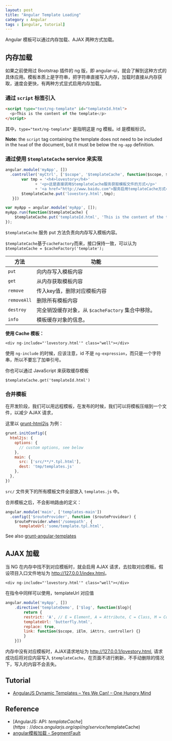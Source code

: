 ```yaml
---
layout: post
title: "Angular Template Loading"
category : Angular
tags : [angular, tutorial]
--- 
```


Angular 模板可以通过内存加载、AJAX 两种方式加载。

## 内存加载

如果之前使用过 Bootstrap 插件的 ng 版，即 angular-ui，就会了解到这种方式的具体应用。模板本质上是字符串，把字符串直接写入内存，加载时直接从内存获取，速度会更快，有两种方式显式启用内存加载。

### 通过 `script` 标签引入 

```html
<script type="text/ng-template" id="templateId.html">
  <p>This is the content of the template</p>
</script>
```

其中，`type="text/ng-template"` 是指明这是 ng 模板。id 是模板标识。

<!--more-->

__Note:__ the `script` tag containing the template does not need to be included in the `head` of the document, but it must be below the `ng-app` definition.

### 通过使用 `$templateCache` service 来实现

```js
angular.module('myApp', [])
  .controller('myCtrl', ['$scope', '$templateCache', function($scope, $templateCache){
       var tmp = '<h4>lovestory</h4>'
             + '<p>这是直接调用$templateCache服务获取模板文件的方式</p>'
             + '<a href="http://www.baidu.com">服务启用templateCache方式</a>';
       $templateCache.put('lovestory.html',tmp);                
   }])
```

```js
var myApp = angular.module('myApp', []);
myApp.run(function($templateCache) {
    $templateCache.put('templateId.html', 'This is the content of the template');
});
```

`$templateCache` 服务 put 方法负责向内存写入模板内容。

`$templateCache`基于`cacheFactory`而来，接口保持一致，可以认为  
`$templateCache = $cacheFactory('template');`

方法        | 功能                    
--------- | ----------------------
`put`       | 向内存写入模板内容             
`get`       | 从内存获取模板内容             
`remove`    | 传入key值，删除对应模板内容       
`removeAll` | 删除所有模板内容              
`destroy`   | 完全销毁缓存对象，从 `$cacheFactory` 集合中移除。
`info`      | 模板缓存对象的信息。     

__使用 Cache 模板：__

    <div ng-include="'lovestory.html'" class="well"></div>

使用 `ng-include` 的时候，应该注意，id 不是 `ng-expression`，而只是一个字符串，所以不要忘了加单引号。

你也可以通过 JavaScript 来获取缓存模板

    $templateCache.get('templateId.html')

### 合并模板

在开发阶段，我们可以用远程模板，在发布的时候，我们可以将模板压缩到一个文件，以减少 AJAX 请求，

这里以 [grunt-html2js](https://www.npmjs.org/package/grunt-html2js) 为例：

```js
grunt.initConfig({
  html2js: {
    options: {
      // custom options, see below
    },
    main: {
      src: ['src/**/*.tpl.html'],
      dest: 'tmp/templates.js'
    },
  },
})
```

`src/` 文件夹下的所有模板文件全部放入 `templates.js` 中。

合并模板之后，不会影响路由的定义：

```js
angular.module('main', ['templates-main'])
  .config(['$routeProvider', function ($routeProvidear) {
    $routeProvider.when('/somepath', {
      templateUrl:'some/template.tpl.html',
```

See also [grunt-angular-templates](https://www.npmjs.org/package/grunt-angular-templates)

## AJAX 加载

当 NG 在内存中找不到对应模板时，就会启用 AJAX 请求，去拉取对应模板。假设项目入口文件地址为 <http://127.0.0.1/index.html>。

    <div ng-include="'lovestory.html'" class="well"></div>

在指令中同样可以使用，templateUrl 对应值

```js
angular.module('myApp', [])
    .directive('templateDemo', ['$log', function($log){
        return {
        restrict: 'A', // E = Element, A = Attribute, C = Class, M = Comment
        templateUrl: 'butterfly.html',
        replace: true,
        link: function($scope, iElm, iAttrs, controller) {}
        }
    }])
```

内存中没有对应模板时，AJAX请求地址为 <http://127.0.0.1/lovestory.html>, 请求成功后将对应内容写入 `$templateCache`，在页面不进行刷新，不手动删除的情况下，写入的内容不会丢失。

## Tutorial

- [AngularJS Dynamic Templates – Yes We Can! – One Hungry Mind](http://onehungrymind.com/angularjs-dynamic-templates/)

## Reference

- [AngularJS: API: $templateCache](https://docs.angularjs.org/api/ng/service/$templateCache)
- [angular模板加载 - SegmentFault](http://segmentfault.com/blog/bornkiller/1190000000437230)